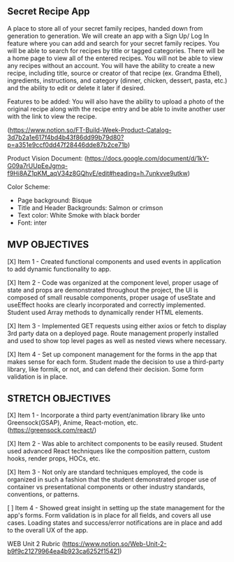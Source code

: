 ## Secret Recipe App
A place to store all of your secret family recipes, handed down from generation to generation. We will create an app with a Sign Up/ Log In feature where you can add and search for your secret family recipes. You will be able to search for recipes by title or tagged categories. There will be a home page to view all of the entered recipes. You will not be able to view any recipes without an account. You will have the ability to create a new recipe, including title, source or creator of that recipe (ex. Grandma Ethel), ingredients, instructions, and category (dinner, chicken, dessert, pasta, etc.) and the ability to edit or delete it later if desired. 

Features to be added:
You will also have the ability to upload a photo of the original recipe along with the recipe entry and be able to invite another user with the link to view the recipe.

(https://www.notion.so/FT-Build-Week-Product-Catalog-3d7b2a1e617f4bd4b43f86dd99b79d80?p=a351e9ccf0dd47f28446dde87b2ce71b)


Product Vision Document:
(https://docs.google.com/document/d/1kY-G09a7rUUpEeJgmq-f9Hi8AZ1pKM_aqV34z8GQhvE/edit#heading=h.7unkvve9utkw)

Color Scheme:
- Page background: Bisque
- Title and Header Backgrounds: Salmon or crimson
- Text color: White Smoke with black border
- Font: inter

## MVP OBJECTIVES
[X] Item 1 - Created functional components and used events in application to add dynamic functionality to app.

[X] Item 2 - Code was organized at the component level, proper usage of state and props are demonstrated throughout the project, the UI is composed of small reusable components, proper usage of useState and useEffect hooks are clearly incorporated and correctly implemented. Student used Array methods to dynamically render HTML elements.

[X] Item 3 - Implemented GET requests using either axios or fetch to display 3rd party data on a deployed page. Route management properly installed and used to show top level pages as well as nested views where necessary.

[X] Item 4 - Set up component management for the forms in the app that makes sense for each form. Student made the decision to use a third-party library, like formik, or not, and can defend their decision. Some form validation is in place.

## STRETCH OBJECTIVES
[X] Item 1 - Incorporate a third party event/animation library like unto Greensock(GSAP), Anime, React-motion, etc. (https://greensock.com/react/)

[X] Item 2 - Was able to architect components to be easily reused. Student used advanced React techniques like the composition pattern, custom hooks, render props, HOCs, etc.

[X] Item 3 - Not only are standard techniques employed, the code is organized in such a fashion that the student demonstrated proper use of container vs presentational components or other industry standards, conventions, or patterns.

[ ] Item 4 - Showed great insight in setting up the state management for the app's forms. Form validation is in place for all fields, and covers all use cases. Loading states and success/error notifications are in place and add to the overall UX of the app.

WEB Unit 2 Rubric (https://www.notion.so/Web-Unit-2-b9f9c21279964ea4b923ca6252f15421)



